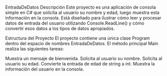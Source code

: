 EntradaDeDatos
Descripción
Este proyecto es una aplicación de consola simple en C# que solicita al usuario su nombre y edad, luego muestra esta información en la consola. Está diseñado para ilustrar cómo leer y procesar datos de entrada del usuario utilizando Console.ReadLine() y cómo convertir esos datos a los tipos de datos apropiados.

Estructura del Proyecto
El proyecto contiene una única clase Program dentro del espacio de nombres EntradaDeDatos. El método principal Main realiza las siguientes tareas:

Muestra un mensaje de bienvenida.
Solicita al usuario su nombre.
Solicita al usuario su edad.
Convierte la entrada de edad de string a int.
Muestra la información del usuario en la consola.
